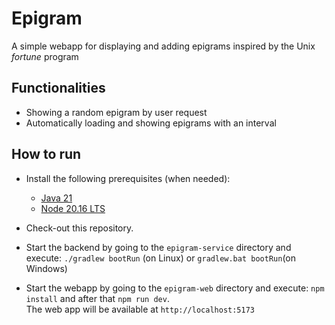 # Epigram

A simple webapp for displaying and adding epigrams inspired by the Unix *fortune* program


## Functionalities
- Showing a random epigram by user request
- Automatically loading and showing epigrams with an interval

## How to run

- Install the following prerequisites (when needed):
  - [Java 21](https://www.openlogic.com/openjdk-downloads)
  - [Node 20.16 LTS](https://nodejs.org/en/download/package-manager)

- Check-out this repository.
- Start the backend by going to the `epigram-service` directory and execute: `./gradlew bootRun` (on Linux) or `gradlew.bat bootRun`(on Windows)
- Start the webapp by going to the `epigram-web` directory and execute: `npm install` and after that `npm run dev`.  
The web app will be available at `http://localhost:5173`
